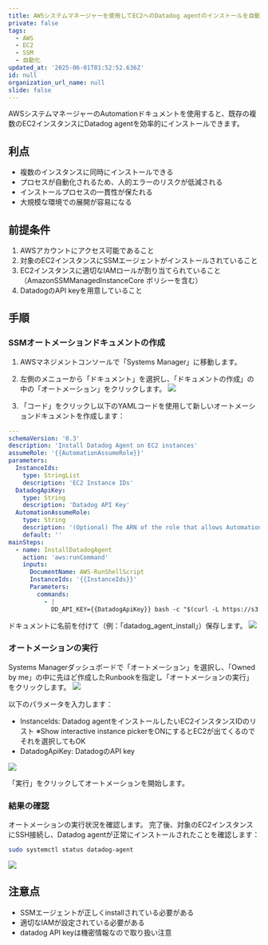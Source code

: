 ```yaml
---
title: AWSシステムマネージャーを使用してEC2へのDatadog agentのインストールを自動化する
private: false
tags:
  - AWS
  - EC2
  - SSM
  - 自動化
updated_at: '2025-06-01T01:52:52.636Z'
id: null
organization_url_name: null
slide: false
---
```


AWSシステムマネージャーのAutomationドキュメントを使用すると、既存の複数のEC2インスタンスにDatadog agentを効率的にインストールできます。

## 利点

- 複数のインスタンスに同時にインストールできる
- プロセスが自動化されるため、人的エラーのリスクが低減される
- インストールプロセスの一貫性が保たれる
- 大規模な環境での展開が容易になる

## 前提条件

1. AWSアカウントにアクセス可能であること
2. 対象のEC2インスタンスにSSMエージェントがインストールされていること
3. EC2インスタンスに適切なIAMロールが割り当てられていること（AmazonSSMManagedInstanceCore ポリシーを含む）
4. DatadogのAPI keyを用意していること

## 手順

### SSMオートメーションドキュメントの作成

1. AWSマネジメントコンソールで「Systems Manager」に移動します。
2. 左側のメニューから「ドキュメント」を選択し、「ドキュメントの作成」の中の「オートメーション」をクリックします。
![](https://storage.googleapis.com/zenn-user-upload/e6e29c2379ba-20240718.png)

3. 「コード」をクリックし以下のYAMLコードを使用して新しいオートメーションドキュメントを作成します：

```yaml
---
schemaVersion: '0.3'
description: 'Install Datadog Agent on EC2 instances'
assumeRole: '{{AutomationAssumeRole}}'
parameters:
  InstanceIds:
    type: StringList
    description: 'EC2 Instance IDs'
  DatadogApiKey:
    type: String
    description: 'Datadog API Key'
  AutomationAssumeRole:
    type: String
    description: '(Optional) The ARN of the role that allows Automation to perform the actions on your behalf.'
    default: ''
mainSteps:
  - name: InstallDatadogAgent
    action: 'aws:runCommand'
    inputs:
      DocumentName: AWS-RunShellScript
      InstanceIds: '{{InstanceIds}}'
      Parameters:
        commands:
          - |
            DD_API_KEY={{DatadogApiKey}} bash -c "$(curl -L https://s3.amazonaws.com/dd-agent/scripts/install_script.sh)"
```

ドキュメントに名前を付けて（例：「datadog_agent_install」）保存します。
![](https://storage.googleapis.com/zenn-user-upload/b576a15724a9-20240718.png)

### オートメーションの実行

Systems Managerダッシュボードで「オートメーション」を選択し、「Owned by me」の中に先ほど作成したRunbookを指定し「オートメーションの実行」をクリックします。
![](https://storage.googleapis.com/zenn-user-upload/7ed44b2456bd-20240718.png)

以下のパラメータを入力します：
- InstanceIds: Datadog agentをインストールしたいEC2インスタンスIDのリスト
※Show interactive instance pickerをONにするとEC2が出てくるのでそれを選択してもOK
- DatadogApiKey: DatadogのAPI key

![](https://storage.googleapis.com/zenn-user-upload/222d0d31a5df-20240718.png)

「実行」をクリックしてオートメーションを開始します。

### 結果の確認

オートメーションの実行状況を確認します。
完了後、対象のEC2インスタンスにSSH接続し、Datadog agentが正常にインストールされたことを確認します：

```bash
sudo systemctl status datadog-agent
```

![](https://storage.googleapis.com/zenn-user-upload/868db919483b-20240718.png)


## 注意点

- SSMエージェントが正しくinstallされている必要がある
- 適切なIAMが設定されている必要がある
- datadog API keyは機密情報なので取り扱い注意
